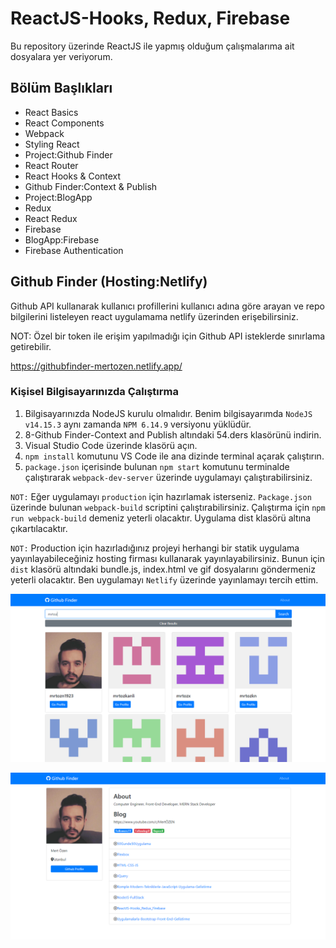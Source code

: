 # ReactJS-Hooks, Redux, Firebase

Bu repository üzerinde ReactJS ile yapmış olduğum çalışmalarıma ait dosyalara yer veriyorum.

## Bölüm Başlıkları

- React Basics
- React Components
- Webpack
- Styling React
- Project:Github Finder
- React Router
- React Hooks & Context
- Github Finder:Context & Publish
- Project:BlogApp
- Redux
- React Redux
- Firebase
- BlogApp:Firebase
- Firebase Authentication

## Github Finder (Hosting:Netlify)
Github API kullanarak kullanıcı profillerini kullanıcı adına göre arayan ve repo bilgilerini listeleyen react uygulamama netlify üzerinden erişebilirsiniz. 

NOT: Özel bir token ile erişim yapılmadığı için Github API isteklerde sınırlama getirebilir.

https://githubfinder-mertozen.netlify.app/

### Kişisel Bilgisayarınızda Çalıştırma
1. Bilgisayarınızda NodeJS kurulu olmalıdır. Benim bilgisayarımda `NodeJS v14.15.3` aynı zamanda `NPM 6.14.9` versiyonu yüklüdür.
2. 8-Github Finder-Context and Publish altındaki 54.ders klasörünü indirin.
3. Visual Studio Code üzerinde klasörü açın.
4. `npm install` komutunu VS Code ile ana dizinde terminal açarak çalıştırın.
5. `package.json` içerisinde bulunan `npm start` komutunu terminalde çalıştırarak `webpack-dev-server` üzerinde uygulamayı çalıştırabilirsiniz.

`NOT:` Eğer uygulamayı `production` için hazırlamak isterseniz. `Package.json` üzerinde bulunan `webpack-build` scriptini çalıştırabilirsiniz. Çalıştırma için `npm run webpack-build` demeniz yeterli olacaktır. Uygulama dist klasörü altına çıkartılacaktır.   

`NOT:` Production için hazırladığınız projeyi herhangi bir statik uygulama yayınlayabileceğiniz hosting firması kullanarak yayınlayabilirsiniz. Bunun için `dist` klasörü altındaki bundle.js, index.html ve gif dosyalarını göndermeniz yeterli olacaktır. Ben uygulamayı `Netlify` üzerinde yayınlamayı tercih ettim.

![Screenshot](0-Content/GithubFinder1.png)

![Screenshot](0-Content/GithubFinder2.png)
